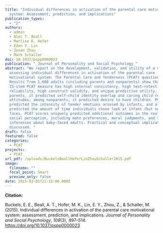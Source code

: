 ```yaml
---
title: "Individual differences in activation of the parental care motivational
  system: Assessment, prediction, and implications"
publication_types:
  - "2"
authors:
  - admin
  - Alec T. Beall
  - Marlise K. Hofer
  - Eden Y. Lin
  - Zenan Zhou
  - Mark Schaller
doi: 10.1037/pspp0000023
publication: "_Journal of Personality and Social Psychology_"
abstract: "We report on the development, validation, and utility of a measure
  assessing individual differences in activation of the parental care
  motivational system: The Parental Care and Tenderness (PCAT) questionnaire.
  Results from 1,608 adults (including parents and nonparents) show that the
  25-item PCAT measure has high internal consistency, high test–retest
  reliability, high construct validity, and unique predictive utility. Among
  parents, it predicted self–child identity overlap and caring child-rearing
  attitudes; among nonparents, it predicted desire to have children. PCAT scores
  predicted the intensity of tender emotions aroused by infants, and also
  predicted the amount of time individuals chose look at infant (but not adult)
  faces. PCAT scores uniquely predicted additional outcomes in the realm of
  social perception, including mate preferences, moral judgments, and trait
  inferences about baby-faced adults. Practical and conceptual implications are
  discussed. "
draft: false
featured: false
categories:
  - PCAT
projects:
  - PCAT
url_pdf: /uploads/BuckelsBeallHoferLinZhouSchaller2015.pdf
image:
  filename: ""
  focal_point: Smart
  preview_only: false
date: 2015-03-01T21:15:00.000Z
---
```

**Citation:**

Buckels, E. E., Beall, A. T., Hofer, M. K., Lin, E. Y., Zhou, Z., & Schaller, M. (2015). Individual differences in activation of the parental care motivational system: assessment, prediction, and implications. *Journal of Personality and Social Psychology*, *108*(3), 497–514. https://doi.org/10.1037/pspp0000023
